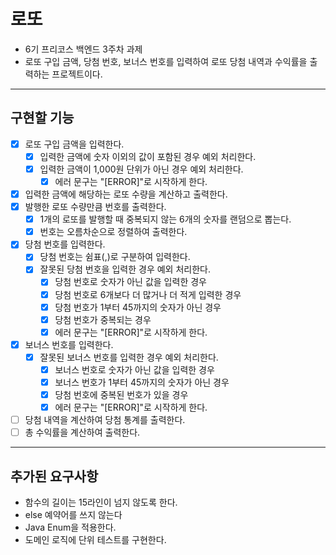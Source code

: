 # 로또
- 6기 프리코스 백엔드 3주차 과제
- 로또 구입 금액, 당첨 번호, 보너스 번호를 입력하여 로또 당첨 내역과 수익률을 출력하는 프로젝트이다.

***
## 구현할 기능
- [x] 로또 구입 금액을 입력한다.
  - [x] 입력한 금액에 숫자 이외의 값이 포함된 경우 예외 처리한다. 
  - [x] 입력한 금액이 1,000원 단위가 아닌 경우 예외 처리한다.
    - [x] 에러 문구는 "[ERROR]"로 시작하게 한다.
- [x] 입력한 금액에 해당하는 로또 수량을 계산하고 출력한다.
- [x] 발행한 로또 수량만큼 번호를 출력한다.
  - [x] 1개의 로또를 발행할 때 중복되지 않는 6개의 숫자를 랜덤으로 뽑는다. 
  - [x] 번호는 오름차순으로 정렬하여 출력한다.
- [x] 당첨 번호를 입력한다.
  - [x] 당첨 번호는 쉼표(,)로 구분하여 입력한다.
  - [x] 잘못된 당첨 번호을 입력한 경우 예외 처리한다.
    - [x] 당첨 번호로 숫자가 아닌 값을 입력한 경우
    - [x] 당첨 번호로 6개보다 더 많거나 더 적게 입력한 경우
    - [x] 당첨 번호가 1부터 45까지의 숫자가 아닌 경우
    - [x] 당첨 번호가 중복되는 경우
    - [x] 에러 문구는 "[ERROR]"로 시작하게 한다.
- [x] 보너스 번호를 입력한다.
  - [x] 잘못된 보너스 번호를 입력한 경우 예외 처리한다.
    - [x] 보너스 번호로 숫자가 아닌 값을 입력한 경우
    - [x] 보너스 번호가 1부터 45까지의 숫자가 아닌 경우
    - [x] 당첨 번호에 중복된 번호가 있을 경우
    - [x] 에러 문구는 "[ERROR]"로 시작하게 한다.
- [ ] 당첨 내역을 계산하여 당첨 통계를 출력한다.
- [ ] 총 수익률을 계산하여 출력한다. 

***
## 추가된 요구사항
- 함수의 길이는 15라인이 넘지 않도록 한다.
- else 예약어를 쓰지 않는다
- Java Enum을 적용한다.
- 도메인 로직에 단위 테스트를 구현한다. 

